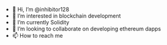- 👋 Hi, I’m @inhibitor128
- 👀 I’m interested in blockchain development
- 🌱 I’m currently Solidity
- 💞️ I’m looking to collaborate on developing ethereum dapps
- 📫 How to reach me 

<!---
inhibitor128/inhibitor128 is a ✨ special ✨ repository because its `README.md` (this file) appears on your GitHub profile.
You can click the Preview link to take a look at your changes.
--->

